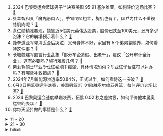 1. 2024 巴黎奥运会篮球男子半决赛美国 95:91 塞尔维亚，如何评价这场比赛？ [:link:](https://www.zhihu.com/question/663798515)
2. 张本智和变「魔鬼筋肉人」，手臂明显粗壮，胸肌也有了，国乒为什么不重视练肌肉呢？ [:link:](https://www.zhihu.com/question/663713606)
3. 黄仁勋精准套现，抛售近5亿美元英伟达股票，股价已跌至100美元，还有多少泡沫？它的崩塌预示着什么？ [:link:](https://www.zhihu.com/question/663585183)
4. 跆拳道亚军郭清丢金后哭泣，父母身体不好，家里有 5 个弟弟靠她养，如何看待这件事？ [:link:](https://www.zhihu.com/question/663717046)
5. 长城魏建军直言行业乱象「部分车企造假、出老千」，建议「公开审计全行业」，这有必要吗？施行难度几何？ [:link:](https://www.zhihu.com/question/663709954)
6. 网友称硕士毕业学位证被顺丰撕毁，具体情况如何？毕业证学位证可以补办吗？有哪些补救措施？ [:link:](https://www.zhihu.com/question/663754845)
7. 2024年7月新能源渗透率50.84%，正式过半，如何看待这一突破？ [:link:](https://www.zhihu.com/question/663690198)
8. 8月9日男篮奥运半决赛，美国男篮95-91险胜塞尔维亚男篮，如何评价这场比赛? [:link:](https://www.zhihu.com/question/663801984)
9. 2024 巴黎奥运会速度攀岩决赛，伍鹏 0.02 秒之差摘银，如何评价他本届奥运会的表现？ [:link:](https://www.zhihu.com/question/663765534)
10. 你每天坚持做的事情是什么？ [:link:](https://www.zhihu.com/question/663505203)
<details>
<summary>11 ~ 20</summary>

11. 心理学解释：“为什么懂得很多道理，却依然过不好一生”? [:link:](https://www.zhihu.com/question/663713023)
12. 罗永浩是怎样还清6个亿的？ [:link:](https://www.zhihu.com/question/498899490)
13. 什么时候去青岛比较好啊？ [:link:](https://www.zhihu.com/question/657573129)
14. 2024 巴黎奥运会举重男子 73 公斤级，石智勇遗憾未能卫冕，如何评价本场比赛？ [:link:](https://www.zhihu.com/question/663798565)
15. 婚前同居试婚发现很多问题，还有必要继续谈婚论嫁吗？ [:link:](https://www.zhihu.com/question/663462054)
16. 如何评价徐卓一，你认为他能撑起中国男子110米栏的未来吗？ [:link:](https://www.zhihu.com/question/663701193)
17. 电池级碳酸锂跌至 8 万元/吨，多家锂电上市公司业绩亏损，新能源车又会降价吗？ [:link:](https://www.zhihu.com/question/663760708)
18. 如何评价杨志刚这位演员？ [:link:](https://www.zhihu.com/question/265578832)
19. 享界S9上市24小时大定超2500台，对于这个成绩你如何看待？ [:link:](https://www.zhihu.com/question/663710964)
20. 美国西北大学吴瑛教授去世，她生前有哪些学术贡献？你对她有哪些记忆？ [:link:](https://www.zhihu.com/question/663199345)
</details>
<details>
<summary>21 ~ 30</summary>

21. 如何评价《一人之下》第681（724）话？ [:link:](https://www.zhihu.com/question/663796507)
22. 樊振东在 2024 巴黎奥运会后会选择退役吗？ [:link:](https://www.zhihu.com/question/663366680)
23. 宠物沟通师一小时收费可达上千元，发宠物照片过去，几分钟后收到文字版结果，是「智商税」还是「情感消费」? [:link:](https://www.zhihu.com/question/661503581)
24. 描写七夕美好爱情的诗句有哪些？ [:link:](https://www.zhihu.com/question/663755512)
25. 2024 巴黎奥运会男子 3 米跳板决赛，谢思埸摘下金牌，王宗源获得银牌，如何评价本场比赛? [:link:](https://www.zhihu.com/question/663765790)
26. 小米 2024 年第 2 季度在日本地区的出货量同比增长 359%，哪些原因导致出货量暴增？ [:link:](https://www.zhihu.com/question/663681512)
27. 普通家庭怎样可以给孩子一个快乐的童年？ [:link:](https://www.zhihu.com/question/663330666)
28. 你这一生，最晚明白的道理是什么？ [:link:](https://www.zhihu.com/question/661028667)
29. 有什么超便宜却超强的CPU和显卡？ [:link:](https://www.zhihu.com/question/423337967)
30. 2024 巴黎奥运会乒乓球男子团体，中国 3：0 横扫法国，决赛将战瑞典队，如何评价本场比赛？ [:link:](https://www.zhihu.com/question/663764063)
</details><details>
<summary>bilibili</summary>

</details>